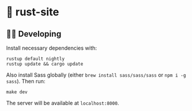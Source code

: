 # 🦀 rust-site

## 👩‍🚀 Developing

Install necessary dependencies with:

```
rustup default nightly
rustup update && cargo update
```

Also install Sass globally (either `brew install sass/sass/sass` or `npm i -g sass`). Then run:

```
make dev
```

The server will be available at `localhost:8000`.
